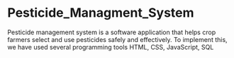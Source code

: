 # Pesticide_Managment_System

Pesticide management system is a software application that helps crop farmers select and use pesticides safely and
effectively.
To implement this, we have used several programming tools HTML, CSS, JavaScript, SQL
